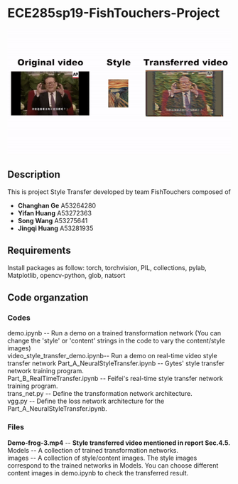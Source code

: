 # ECE285sp19-FishTouchers-Project

![](frog_scream.gif)

## Description
This is project Style Transfer developed by team FishTouchers composed of
<ul>
  <li><strong>Changhan Ge</strong>   A53264280</li>
  <li><strong>Yifan Huang</strong>   A53272363</li>
  <li><strong>Song Wang</strong>     A53275641</li>
  <li><strong>Jingqi Huang</strong>  A53281935</li>
</ul>

## Requirements
Install packages as follow: torch, torchvision, PIL, collections, pylab, Matplotlib, opencv-python, glob, natsort

## Code organzation
### Codes
demo.ipynb                        --  Run a demo on a trained transformation network (You can change the 'style' or 'content' strings in the code to vary the content/style images) <br />
video_style_transfer_demo.ipynb-- Run a demo on real-time video style transfer network
Part_A_NeuralStyleTransfer.ipynb  --  Gytes' style transfer network training program.<br />
Part_B_RealTimeTransfer.ipynb     --  Feifei's real-time style transfer network training program.<br />
trans_net.py                      --  Define the transformation network architecture. <br />
vgg.py                        --  Define the loss network architecture for the Part_A_NeuralStyleTransfer.ipynb. <br />

### Files
<strong>Demo-frog-3.mp4</strong>  --  <strong>Style transferred video mentioned in report Sec.4.5.</strong><br />
Models                            --  A collection of trained transformation networks.<br />
images                            --  A collection of style/content images. The style images correspond to the trained networks in Models. You can choose different content images in demo.ipynb to check the transferred result.<br />
